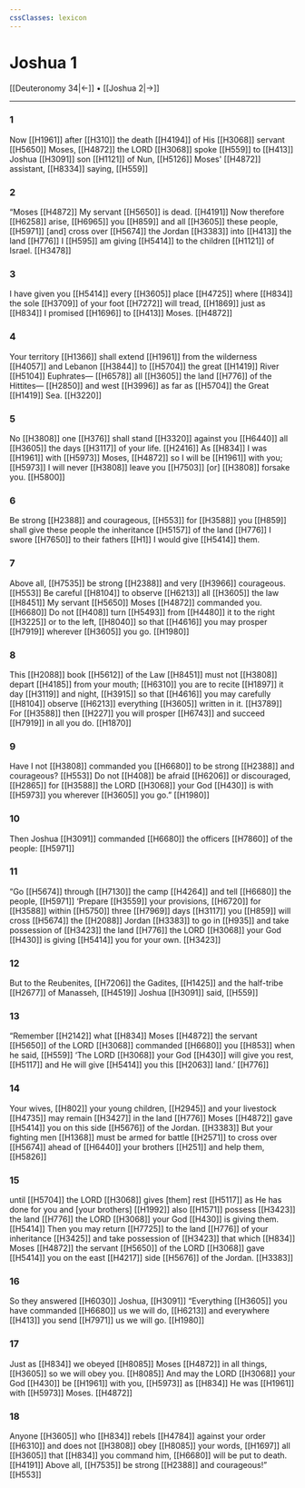 ```yaml
---
cssClasses: lexicon
---
```


# Joshua 1

[[Deuteronomy 34|←]] • [[Joshua 2|→]]

---

### 1
Now [[H1961]] after [[H310]] the death [[H4194]] of His [[H3068]] servant [[H5650]] Moses, [[H4872]] the LORD [[H3068]] spoke [[H559]] to [[H413]] Joshua [[H3091]] son [[H1121]] of Nun, [[H5126]] Moses' [[H4872]] assistant, [[H8334]] saying, [[H559]]

### 2
“Moses [[H4872]] My servant [[H5650]] is dead. [[H4191]] Now therefore [[H6258]] arise, [[H6965]] you [[H859]] and all [[H3605]] these people, [[H5971]] [and] cross over [[H5674]] the Jordan [[H3383]] into [[H413]] the land [[H776]] I [[H595]] am giving [[H5414]] to  the children [[H1121]] of Israel. [[H3478]]

### 3
I have given you [[H5414]] every [[H3605]] place [[H4725]] where [[H834]] the sole [[H3709]] of your foot [[H7272]] will tread, [[H1869]] just as [[H834]] I promised [[H1696]] to [[H413]] Moses. [[H4872]]

### 4
Your territory [[H1366]] shall extend [[H1961]] from the wilderness [[H4057]] and Lebanon [[H3844]] to [[H5704]] the great [[H1419]] River [[H5104]] Euphrates— [[H6578]] all [[H3605]] the land [[H776]] of the Hittites— [[H2850]] and west [[H3996]] as far as [[H5704]] the Great [[H1419]] Sea. [[H3220]]

### 5
No [[H3808]] one [[H376]] shall stand [[H3320]] against you [[H6440]] all [[H3605]] the days [[H3117]] of your life. [[H2416]] As [[H834]] I was [[H1961]] with [[H5973]] Moses, [[H4872]] so I will be [[H1961]] with you; [[H5973]] I will never [[H3808]] leave you [[H7503]] [or] [[H3808]] forsake you. [[H5800]]

### 6
Be strong [[H2388]] and courageous, [[H553]] for [[H3588]] you [[H859]] shall give these people the inheritance [[H5157]] of the land [[H776]] I swore [[H7650]] to their fathers [[H1]] I would give [[H5414]] them. 

### 7
Above all, [[H7535]] be strong [[H2388]] and very [[H3966]] courageous. [[H553]] Be careful [[H8104]] to observe [[H6213]] all [[H3605]] the law [[H8451]] My servant [[H5650]] Moses [[H4872]] commanded you. [[H6680]] Do not [[H408]] turn [[H5493]] from [[H4480]] it to the right [[H3225]] or to the left, [[H8040]] so that [[H4616]] you may prosper [[H7919]] wherever [[H3605]] you go. [[H1980]]

### 8
This [[H2088]] book [[H5612]] of the Law [[H8451]] must not [[H3808]] depart [[H4185]] from your mouth; [[H6310]] you are to recite [[H1897]] it day [[H3119]] and night, [[H3915]] so that [[H4616]] you may carefully [[H8104]] observe [[H6213]] everything [[H3605]] written in it. [[H3789]] For [[H3588]] then [[H227]] you will prosper [[H6743]] and succeed [[H7919]] in all you do. [[H1870]]

### 9
Have I not [[H3808]] commanded you [[H6680]] to be strong [[H2388]] and courageous? [[H553]] Do not [[H408]] be afraid [[H6206]] or discouraged, [[H2865]] for [[H3588]] the LORD [[H3068]] your God [[H430]] is with [[H5973]] you wherever [[H3605]] you go.” [[H1980]]

### 10
Then Joshua [[H3091]] commanded [[H6680]] the officers [[H7860]] of the people: [[H5971]]

### 11
“Go [[H5674]] through [[H7130]] the camp [[H4264]] and tell [[H6680]] the people, [[H5971]] ‘Prepare [[H3559]] your  provisions, [[H6720]] for [[H3588]] within [[H5750]] three [[H7969]] days [[H3117]] you [[H859]] will cross [[H5674]] the [[H2088]] Jordan [[H3383]] to go in [[H935]] and take possession of [[H3423]] the land [[H776]] the LORD [[H3068]] your God [[H430]] is giving [[H5414]] you  for your own. [[H3423]]

### 12
But to the Reubenites, [[H7206]] the Gadites, [[H1425]] and the half-tribe [[H2677]] of Manasseh, [[H4519]] Joshua [[H3091]] said, [[H559]]

### 13
“Remember [[H2142]] what [[H834]] Moses [[H4872]] the servant [[H5650]] of the LORD [[H3068]] commanded [[H6680]] you [[H853]] when he said, [[H559]] ‘The LORD [[H3068]] your God [[H430]] will give you rest, [[H5117]] and He will give [[H5414]] you this [[H2063]] land.’ [[H776]]

### 14
Your wives, [[H802]] your young children, [[H2945]] and your livestock [[H4735]] may remain [[H3427]] in the land [[H776]] Moses [[H4872]] gave [[H5414]] you  on this side [[H5676]] of the Jordan. [[H3383]] But your fighting men [[H1368]] must be armed for battle [[H2571]] to cross over [[H5674]] ahead of [[H6440]] your brothers [[H251]] and help them, [[H5826]]

### 15
until [[H5704]] the LORD [[H3068]] gives [them] rest [[H5117]] as He has done for you  and [your brothers] [[H1992]] also [[H1571]] possess [[H3423]] the land [[H776]] the LORD [[H3068]] your God [[H430]] is giving them. [[H5414]] Then you may return [[H7725]] to the land [[H776]] of your inheritance [[H3425]] and take possession of [[H3423]] that which [[H834]] Moses [[H4872]] the servant [[H5650]] of the LORD [[H3068]] gave [[H5414]] you on the east [[H4217]] side [[H5676]] of the Jordan. [[H3383]]

### 16
So they answered [[H6030]] Joshua, [[H3091]] “Everything [[H3605]] you have commanded [[H6680]] us we will do, [[H6213]] and everywhere [[H413]] you send [[H7971]] us we will go. [[H1980]]

### 17
Just as [[H834]] we obeyed [[H8085]] Moses [[H4872]] in all things, [[H3605]] so we will obey you. [[H8085]] And may the LORD [[H3068]] your God [[H430]] be [[H1961]] with you, [[H5973]] as [[H834]] He was [[H1961]] with [[H5973]] Moses. [[H4872]]

### 18
Anyone [[H3605]] who [[H834]] rebels [[H4784]] against your order [[H6310]] and does not [[H3808]] obey [[H8085]] your words, [[H1697]] all [[H3605]] that [[H834]] you command him, [[H6680]] will be put to death. [[H4191]] Above all, [[H7535]] be strong [[H2388]] and courageous!” [[H553]]

